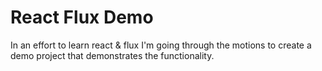 # React Flux Demo

In an effort to learn react & flux I'm going through the motions to create a demo project that demonstrates the functionality.
